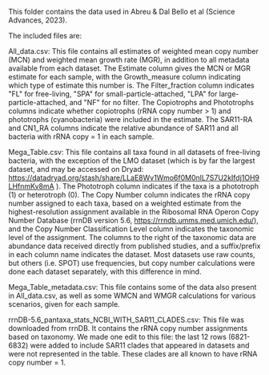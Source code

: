 This folder contains the data used in Abreu & Dal Bello et al (Science Advances, 2023).

The included files are:

All_data.csv: 
This file contains all estimates of weighted mean copy number (MCN) and weighted mean growth rate (MGR), in addition to all metadata available from each dataset. The Estimate column gives the MCN or MGR estimate for each sample, with the Growth_measure column indicating which type of estimate this number is. The Filter_fraction column indicates "FL" for free-living, "SPA" for small-particle-attached, "LPA" for large-particle-attached, and "NF" for no filter. The Copiotrophs and Phototrophs columns indicate whether copiotrophs (rRNA copy number > 1) and phototrophs (cyanobacteria) were included in the estimate. The SAR11-RA and CN1_RA columns indicate the relative abundance of SAR11 and all bacteria with rRNA copy = 1 in each sample.


Mega_Table.csv:
This file contains all taxa found in all datasets of free-living bacteria, with the exception of the LMO dataset (which is by far the largest dataset, and may be accessed on Dryad: https://datadryad.org/stash/share/LLaE8Wv1Wmo6f0M0nlL7S7U2kIfdj1OH9LHfnmKv8mA ). The Phototroph column indicates if the taxa is a phototroph (1) or heterotroph (0). The Copy Number column indicates the rRNA copy number assigned to each taxa, based on a weighted estimate from the highest-resolution assignment available in the Ribosomal RNA Operon Copy Number Database (rrnDB version 5.6, https://rrndb.umms.med.umich.edu/), and the Copy Number Classification Level column indicates the taxonomic level of the assignment. The columns to the right of the taxonomic data are abundance data received directly from published studies, and a suffix/prefix in each column name indicates the dataset. Most datasets use raw counts, but others (i.e. SPOT) use frequencies, but copy number calculations were done each dataset separately, with this difference in mind.


Mega_Table_metadata.csv:
This file contains some of the data also present in All_data.csv, as well as some WMCN and WMGR calculations for various scenarios, given for each sample.


rrnDB-5.6_pantaxa_stats_NCBI_WITH_SAR11_CLADES.csv:
This file was downloaded from rrnDB. It contains the rRNA copy number assignments based on taxonomy. We made one edit to this file: the last 12 rows (6821-6832) were added to include SAR11 clades that appeared in datasets and were not represented in the table. These clades are all known to have rRNA copy number = 1.
